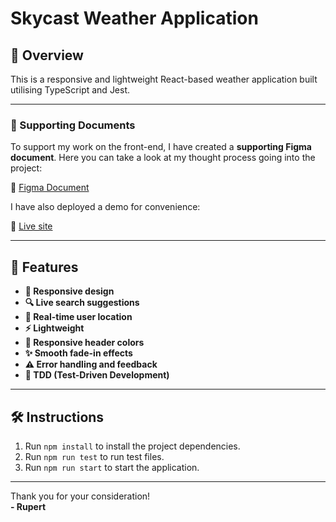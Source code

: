 # Skycast Weather Application

## 🌟 Overview

This is a responsive and lightweight React-based weather application built utilising TypeScript and Jest.

---

### 📄 Supporting Documents

To support my work on the front-end, I have created a **supporting Figma document**. Here you can take a look at my thought process going into the project:

🔗 [Figma Document](<https://www.figma.com/board/AFqj7JG0nBJpOdSSW1rEW2/User-flow-template-(Community)?node-id=0-1&t=hwFtyodq8vg9tKi8-1>)

I have also deployed a demo for convenience:

🔗 [Live site](https://rupertwebdev-skycast.netlify.app/)

---

## 🚀 Features

- **📱 Responsive design**
- **🔍 Live search suggestions**
- **📍 Real-time user location**
- **⚡ Lightweight**
- **🎨 Responsive header colors**
- **✨ Smooth fade-in effects**
- **⚠️ Error handling and feedback**
- **🧪 TDD (Test-Driven Development)**

---

## 🛠️ Instructions

1. Run `npm install` to install the project dependencies.
2. Run `npm run test` to run test files.
3. Run `npm run start` to start the application.

---

Thank you for your consideration!  
**- Rupert**
